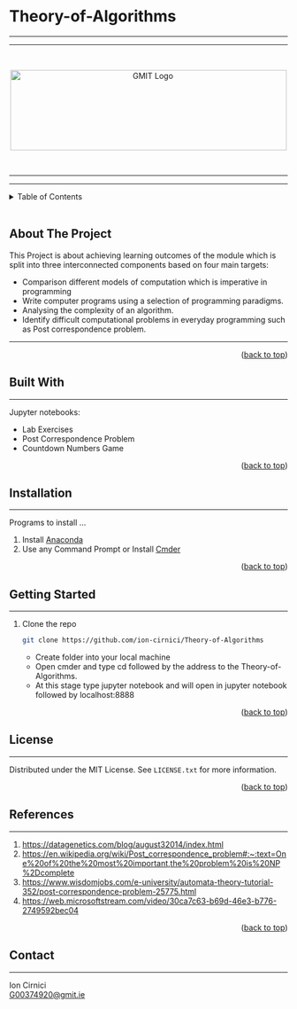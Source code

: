 <div id="top"></div>

#  Theory-of-Algorithms 
***
***
<br />
<div align="center">
  <a href="https://github.com/ion-cirnici/Theory-of-Algorithms">
  </a>

  <p align="center"></p>
  
</div>

<!--  LOGO -->

<a href="https://www.gmit.ie/" >
<p align="center"><img src="https://i.postimg.cc/cL2D0znV/ATu-Galway.png"
alt="GMIT Logo" width="500" height="145"/>
</p></a>
<br>

<!-- TABLE OF CONTENTS -->
***
***
<details>
  <summary>Table of Contents</summary>
  <ol>
    <li><a href="#about-the-project">About The Project</a></li>
      <li><a href="#built-with">Built With</a></li>
      <li><a href="#installation">Installation</a></li>
      <li><a href="#getting-started">Getting Started</a></li>
      <li><a href="#license">License</a></li>
      <li><a href="#references">References</a></li>     
      <li><a href="#contact">Contact</a></li>
  </ol>
</details>
<br>

<!-- ABOUT THE PROJECT -->
## About The Project
This Project is about achieving learning outcomes of the module which is split into three interconnected components based on four main targets:

* Comparison different models of computation which is imperative in programming 
* Write computer programs using a selection of programming paradigms.
* Analysing the complexity of an algorithm.
* Identify difficult computational problems in everyday programming such as Post correspondence problem.
___



<p align="right">(<a href="#top">back to top</a>)</p>

<!-- BUID WITH -->
## Built With
___

Jupyter notebooks:
- Lab Exercises
- Post Correspondence Problem
- Countdown Numbers Game


<p align="right">(<a href="#top">back to top</a>)</p>

<!-- INSTALATION -->
## Installation
___
Programs to install ...
1. Install [Anaconda](https://www.anaconda.com/products/individual)
2. Use any Command Prompt or Install [Cmder](https://cmder.net/)


<p align="right">(<a href="#top">back to top</a>)</p>

<!-- GETTING STARTED -->
## Getting Started
___

1. Clone the repo
   ```sh
   git clone https://github.com/ion-cirnici/Theory-of-Algorithms
   
   ```


   - Create folder into your local machine
   - Open cmder and type cd followed by the address to the Theory-of-Algorithms.
   - At this stage type jupyter notebook and will open in jupyter notebook followed by localhost:8888

<p align="right">(<a href="#top">back to top</a>)</p>


<!-- LICENSE -->
## License
___

Distributed under the MIT License. See `LICENSE.txt` for more information.

<p align="right">(<a href="#top">back to top</a>)</p>

<!-- REFERENCES -->
## References
___
1. https://datagenetics.com/blog/august32014/index.html
2. https://en.wikipedia.org/wiki/Post_correspondence_problem#:~:text=One%20of%20the%20most%20important,the%20problem%20is%20NP%2Dcomplete
3. https://www.wisdomjobs.com/e-university/automata-theory-tutorial-352/post-correspondence-problem-25775.html
4. https://web.microsoftstream.com/video/30ca7c63-b69d-46e3-b776-2749592bec04


<p align="right">(<a href="#top">back to top</a>)</p>

<!-- CONTACT -->
## Contact
___

Ion Cirnici <br>
 G00374920@gmit.ie

